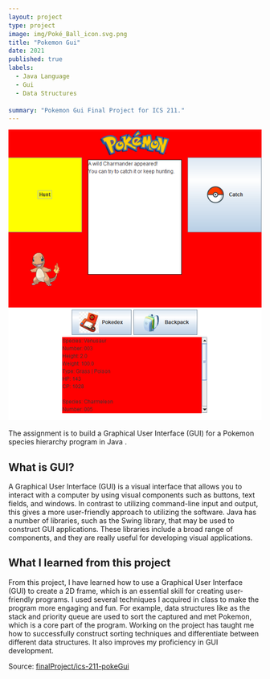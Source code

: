 ```yaml
---
layout: project
type: project
image: img/Poké_Ball_icon.svg.png
title: "Pokemon Gui"
date: 2021
published: true
labels:
  - Java Language
  - Gui
  - Data Structures
  
summary: "Pokemon Gui Final Project for ICS 211."
---
```

<img class="img-fluid" src="../img/pokeGui.png">

The assignment is to build a Graphical User Interface (GUI) for a Pokemon species hierarchy program in Java .  

## What is GUI? 
A Graphical User Interface (GUI) is a visual interface that allows you to interact with a computer by using visual components such as buttons, text fields, and windows. In contrast to utilizing command-line input and output, this gives a more user-friendly approach to utilizing the software. Java has a number of libraries, such as the Swing library, that may be used to construct GUI applications. These libraries include a broad range of components, and they are really useful for developing visual applications.

## What I learned from this project
From this project, I have learned how to use a Graphical User Interface (GUI) to create a 2D frame, which is an essential skill for creating user-friendly programs. I used several techniques I acquired in class to make the program more engaging and fun. For example, data structures like as the stack and priority queue are used to sort the captured and met Pokemon, which is a core part of the program. Working on the project has taught me how to successfully construct sorting techniques and differentiate between different data structures. It also improves my proficiency in GUI development.

Source: <a href="https://github.com/hokwaichan/ICS211FinalProject"><i class="large github icon "></i>finalProject/ics-211-pokeGui</a>






